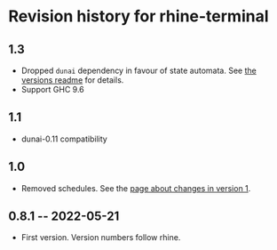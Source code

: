 # Revision history for rhine-terminal

## 1.3

* Dropped `dunai` dependency in favour of state automata.
  See [the versions readme](./versions.md) for details.
* Support GHC 9.6

## 1.1

* dunai-0.11 compatibility

## 1.0

* Removed schedules. See the [page about changes in version 1](/version1.md).

## 0.8.1 -- 2022-05-21

* First version. Version numbers follow rhine.
